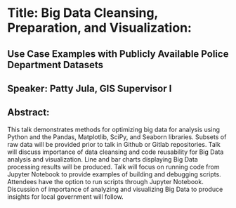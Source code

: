 # Title: Big Data Cleansing, Preparation, and Visualization:
## Use Case Examples with Publicly Available Police Department Datasets

## Speaker: Patty Jula, GIS Supervisor I

## Abstract:

This talk demonstrates methods for optimizing big data for analysis using Python and the Pandas, Matplotlib, SciPy, and Seaborn libraries. Subsets of raw data will be provided prior to talk in Github or Gitlab repositories.  Talk will discuss importance of data cleansing and code reusability for Big Data analysis and visualization. Line and bar charts displaying Big Data processing results will be produced. 
Talk will focus on running code from Jupyter Notebook to provide examples of building and debugging scripts. Attendees have the option to run scripts through Jupyter Notebook. Discussion of importance of analyzing and visualizing Big Data to produce insights for local government will follow.

